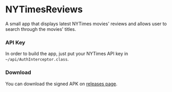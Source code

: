 # NYTimesReviews

A small app that displays latest NYTimes movies' reviews and allows user to search through the movies' titles.

### API Key

In order to build the app, just put your NYTimes API key in `~/api/AuthInterceptor.class`.

### Download

You can download the signed APK on [releases page](https://github.com/kuznikowski/NYTimesReviews/releases).
